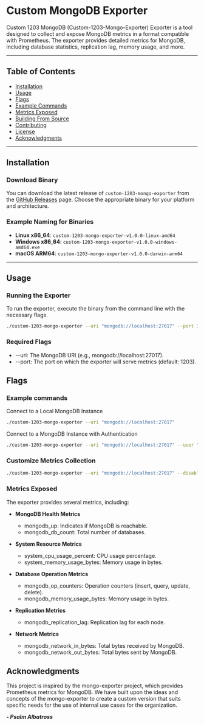 # Custom MongoDB Exporter

Custom 1203 MongoDB (Custom-1203-Mongo-Exporter) Exporter is a tool designed to collect and expose MongoDB metrics in a format compatible with Prometheus. The exporter provides detailed metrics for MongoDB, including database statistics, replication lag, memory usage, and more.

---

## Table of Contents
- [Installation](#installation)
- [Usage](#usage)
- [Flags](#flags)
- [Example Commands](#example-commands)
- [Metrics Exposed](#metrics-exposed)
- [Building From Source](#building-from-source)
- [Contributing](#contributing)
- [License](#license)
- [Acknowledgments](#acknowledgments)

---

## Installation

### Download Binary
You can download the latest release of `custom-1203-mongo-exporter` from the [GitHub Releases](https://github.com/your-repo/releases) page. Choose the appropriate binary for your platform and architecture.

### Example Naming for Binaries
- **Linux x86_64**: `custom-1203-mongo-exporter-v1.0.0-linux-amd64`
- **Windows x86_64**: `custom-1203-mongo-exporter-v1.0.0-windows-amd64.exe`
- **macOS ARM64**: `custom-1203-mongo-exporter-v1.0.0-darwin-arm64`

---

## Usage

### Running the Exporter
To run the exporter, execute the binary from the command line with the necessary flags.

```bash
./custom-1203-mongo-exporter --uri "mongodb://localhost:27017" --port 1203
```

### Required Flags

  -	--uri: The MongoDB URI (e.g., mongodb://localhost:27017).
  - --port: The port on which the exporter will serve metrics (default: 1203).

## Flags


### Example commands

Connect to a Local MongoDB Instance

```sh
./custom-1203-mongo-exporter --uri "mongodb://localhost:27017"
```

Connect to a MongoDB Instance with Authentication

```sh
./custom-1203-mongo-exporter --uri "mongodb://localhost:27017" --user "myUser" --password "myPassword"
```

### Customize Metrics Collection

```sh
./custom-1203-mongo-exporter --uri "mongodb://localhost:27017" --disable_op_counters --disable_memory_usage
```


### Metrics Exposed

The exporter provides several metrics, including:

- **MongoDB Health Metrics**
  - mongodb_up: Indicates if MongoDB is reachable.
  - mongodb_db_count: Total number of databases.

- **System Resource Metrics**
  - system_cpu_usage_percent: CPU usage percentage.
  - system_memory_usage_bytes: Memory usage in bytes.

- **Database Operation Metrics**
  - mongodb_op_counters: Operation counters (insert, query, update, delete).
  - mongodb_memory_usage_bytes: Memory usage in bytes.

- **Replication Metrics**
  - mongodb_replication_lag: Replication lag for each node.

- **Network Metrics**
  - mongodb_network_in_bytes: Total bytes received by MongoDB.
  - mongodb_network_out_bytes: Total bytes sent by MongoDB.



## Acknowledgments

This project is inspired by the mongo-exporter project, which provides Prometheus metrics for MongoDB. We have built upon the ideas and concepts of the mongo-exporter to create a custom version that suits specific needs for the use of internal use cases for the organization.
                                                                                                                       
***- Psalm Albatross***
                                              